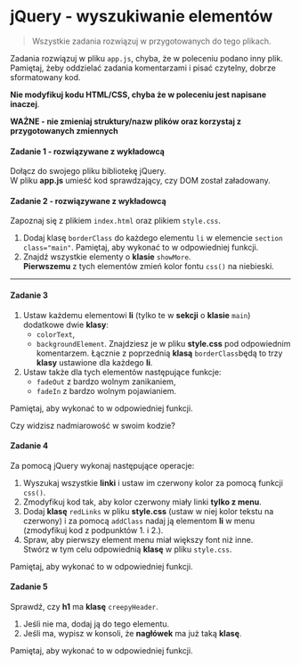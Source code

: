 #  jQuery - wyszukiwanie elementów

> Wszystkie zadania rozwiązuj w przygotowanych do tego plikach.

Zadania rozwiązuj w pliku `app.js`, chyba, że w poleceniu podano inny plik.
Pamiętaj, żeby oddzielać zadania komentarzami i pisać czytelny, dobrze sformatowany kod.  

**Nie modyfikuj kodu HTML/CSS, chyba że w poleceniu jest napisane inaczej**.

**WAŻNE -  nie zmieniaj struktury/nazw plików oraz korzystaj z przygotowanych zmiennych**

#### Zadanie 1 - rozwiązywane z wykładowcą

Dołącz do swojego pliku bibliotekę jQuery.  
W pliku **app.js** umieść kod sprawdzający, czy DOM został załadowany.

#### Zadanie 2 - rozwiązywane z wykładowcą

Zapoznaj się z plikiem `index.html` oraz plikiem `style.css`.
1. Dodaj klasę ```borderClass``` do każdego elementu ```li``` w elemencie ```section class="main"```.
   Pamiętaj, aby wykonać to w odpowiedniej funkcji.
2. Znajdź wszystkie elementy o **klasie** ```showMore```.  
   **Pierwszemu** z tych elementów zmień kolor fontu ```css()``` na niebieski.

-------------------------------------------------------------------------------

#### Zadanie 3

1. Ustaw każdemu elementowi **li** (tylko te w **sekcji** o **klasie** ```main```) dodatkowe dwie **klasy**:
   * ```colorText```,
   * ```backgroundElement```.
   Znajdziesz je w pliku **style.css** pod odpowiednim komentarzem.
   Łącznie z poprzednią **klasą** ```borderClass```będą to trzy **klasy** ustawione dla każdego **li**.  
2. Ustaw także dla tych elementów następujące funkcje:
   * ```fadeOut``` z bardzo wolnym zanikaniem,
   * ```fadeIn``` z bardzo wolnym pojawianiem.

Pamiętaj, aby wykonać to w odpowiedniej funkcji.

Czy widzisz nadmiarowość w swoim kodzie?

#### Zadanie 4

Za pomocą jQuery wykonaj następujące operacje:
1. Wyszukaj wszystkie **linki** i ustaw im czerwony kolor za pomocą funkcji ```css()```.
2. Zmodyfikuj kod tak, aby kolor czerwony miały linki **tylko z menu**.
3. Dodaj **klasę** ```redLinks``` w pliku **style.css** (ustaw w niej kolor tekstu na czerwony) i za pomocą ```addClass``` nadaj ją elementom **li** w menu (zmodyfikuj kod z podpunktów 1. i 2.).
4. Spraw, aby pierwszy element menu miał większy font niż inne.  
   Stwórz w tym celu odpowiednią **klasę** w pliku `style.css`.

Pamiętaj, aby wykonać to w odpowiedniej funkcji.

#### Zadanie 5

Sprawdź, czy **h1** ma **klasę** ```creepyHeader```.
1. Jeśli nie ma, dodaj ją do tego elementu.
2. Jeśli ma, wypisz w konsoli, że **nagłówek** ma już taką **klasę**.

Pamiętaj, aby wykonać to w odpowiedniej funkcji.
